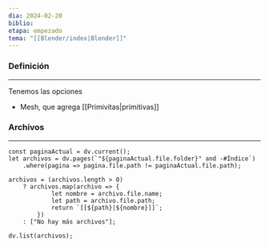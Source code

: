 ```yaml
---
dia: 2024-02-20
biblio: 
etapa: empezado
tema: "[[Blender/index|Blender]]"
---
```

### Definición
---
Tenemos las opciones
* Mesh, que agrega [[Primivitas|primitivas]]



### Archivos
---
```dataviewjs 
const paginaActual = dv.current();
let archivos = dv.pages(`"${paginaActual.file.folder}" and -#Índice`)
	.where(pagina => pagina.file.path != paginaActual.file.path);

archivos = (archivos.length > 0) 
	? archivos.map(archivo => {
			let nombre = archivo.file.name;
			let path = archivo.file.path;
			return `[[${path}|${nombre}]]`;
		}) 
	: ["No hay más archivos"];

dv.list(archivos);	
```